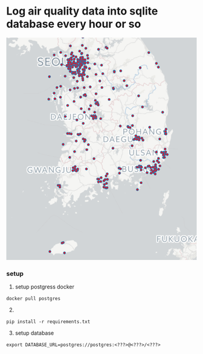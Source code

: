 # Log air quality data into sqlite database every hour or so


![alt text](./air.png "map") 


### setup

1. setup postgress docker
```
docker pull postgres
```

2. 
```
pip install -r requirements.txt
```

3. setup database
```
export DATABASE_URL=postgres://postgres:<???>@<???>/<???>
```
